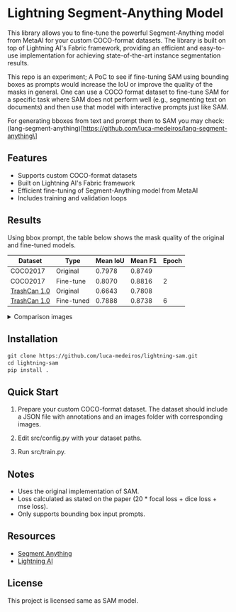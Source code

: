 # Lightning Segment-Anything Model

This library allows you to fine-tune the powerful Segment-Anything model from MetaAI for your custom COCO-format datasets. The library is built on top of Lightning AI's Fabric framework, providing an efficient and easy-to-use implementation for achieving state-of-the-art instance segmentation results.

This repo is an experiment; A PoC to see if fine-tuning SAM using bounding boxes as prompts would increase the IoU or improve the quality of the masks in general. One can use a COCO format dataset to fine-tune SAM for a specific task where SAM does not perform well (e.g., segmenting text on documents) and then use that model with interactive prompts just like SAM.

For generating bboxes from text and prompt them to SAM you may check:
(lang-segment-anything)\[https://github.com/luca-medeiros/lang-segment-anything\]

## Features

- Supports custom COCO-format datasets
- Built on Lightning AI's Fabric framework
- Efficient fine-tuning of Segment-Anything model from MetaAI
- Includes training and validation loops

## Results

Using bbox prompt, the table below shows the mask quality of the original and fine-tuned models.

| Dataset                                                         | Type       | Mean IoU | Mean F1 | Epoch |
| --------------------------------------------------------------- | ---------- | -------- | ------- | ----- |
| COCO2017                                                        | Original   | 0.7978   | 0.8749  |       |
| COCO2017                                                        | Fine-tune  | 0.8070   | 0.8816  | 2     |
| [TrashCan 1.0](https://conservancy.umn.edu/handle/11299/214865) | Original   | 0.6643   | 0.7808  |       |
| [TrashCan 1.0](https://conservancy.umn.edu/handle/11299/214865) | Fine-tuned | 0.7888   | 0.8738  | 6     |

<details>
<summary>Comparison images</summary>
<br>
TrashCan 1.0
GT | Fine-tuned SAM | Original SAM

![1](assets/1.png)
![2](assets/2.png)
![3](assets/3.png)

</details>

## Installation

```
git clone https://github.com/luca-medeiros/lightning-sam.git
cd lightning-sam
pip install .
```

## Quick Start

1. Prepare your custom COCO-format dataset. The dataset should include a JSON file with annotations and an images folder with corresponding images.

1. Edit src/config.py with your dataset paths.

1. Run src/train.py.

## Notes

- Uses the original implementation of SAM.
- Loss calculated as stated on the paper (20 * focal loss + dice loss + mse loss).
- Only supports bounding box input prompts.

## Resources

- [Segment Anything](https://github.com/facebookresearch/segment-anything)
- [Lightning AI](https://github.com/Lightning-AI/lightning)

## License

This project is licensed same as SAM model.
